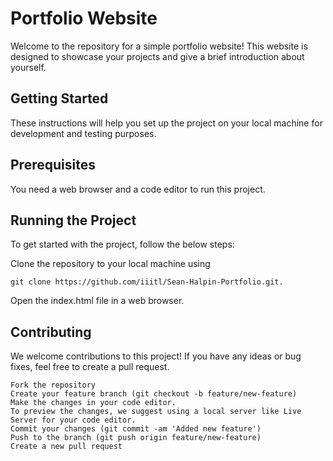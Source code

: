 # Portfolio Website

Welcome to the repository for a simple portfolio website! This website is designed to showcase your projects and give a brief introduction about yourself.
## Getting Started

These instructions will help you set up the project on your local machine for development and testing purposes.
## Prerequisites

You need a web browser and a code editor to run this project.
## Running the Project

To get started with the project, follow the below steps:

Clone the repository to your local machine using 
    
    git clone https://github.com/iiitl/Sean-Halpin-Portfolio.git.

Open the index.html file in a web browser.

## Contributing

We welcome contributions to this project! If you have any ideas or bug fixes, feel free to create a pull request.

    Fork the repository
    Create your feature branch (git checkout -b feature/new-feature)
    Make the changes in your code editor.
    To preview the changes, we suggest using a local server like Live Server for your code editor.
    Commit your changes (git commit -am 'Added new feature')
    Push to the branch (git push origin feature/new-feature)
    Create a new pull request
